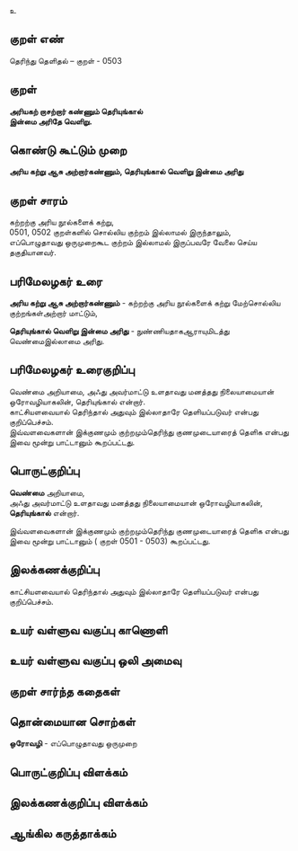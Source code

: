 உ

## குறள் எண் 

தெரிந்து தெளிதல்  – குறள் - 0503  

## குறள் 

**அரியகற் றாசற்றார் கண்ணும் தெரியுங்கால்  
இன்மை அரிதே வெளிறு.**

## கொண்டு கூட்டும் முறை

**அரிய கற்று ஆசு அற்றார்கண்ணும், தெரியுங்கால் வெளிறு இன்மை அரிது** 

## குறள் சாரம் 

கற்றற்கு அரிய நூல்களைக் கற்று,  
0501, 0502 குறள்களில் சொல்லிய குற்றம் இல்லாமல் இருந்தாலும்,   
எப்பொழுதாவது ஒருமுறைகூட குற்றம் இல்லாமல் இருப்பவரே வேலை செய்ய தகுதியானவர்.  

## பரிமேலழகர் உரை

**அரிய கற்று ஆசு அற்றார்கண்ணும்** - கற்றற்கு அரிய நூல்களைக் கற்று மேற்சொல்லிய குற்றங்கள்அற்றார் மாட்டும்,   

**தெரியுங்கால் வெளிறு இன்மை அரிது** - நுண்ணியதாகஆராயுமிடத்து வெண்மைஇல்லாமை அரிது. 

## பரிமேலழகர் உரைகுறிப்பு   

வெண்மை அறியாமை, அஃது அவர்மாட்டு உளதாவது மனத்தது நிலையாமையான் ஒரோவழியாகலின், தெரியுங்கால் என்றார்.   
காட்சியளவையால் தெரிந்தால் அதுவும் இல்லாதாரே தெளியப்படுவர் என்பது குறிப்பெச்சம்.  
இவ்வளவைகளான் இக்குணமும் குற்றமும்தெரிந்து குணமுடையாரைத் தெளிக என்பது இவை மூன்று பாட்டானும் கூறப்பட்டது.    

## பொருட்குறிப்பு 

**வெண்மை** அறியாமை,  
அஃது அவர்மாட்டு உளதாவது மனத்தது நிலையாமையான் ஒரோவழியாகலின், **தெரியுங்கால்** என்றார்.   
  
இவ்வளவைகளான் இக்குணமும் குற்றமும்தெரிந்து குணமுடையாரைத் தெளிக என்பது இவை மூன்று பாட்டானும் ( குறள் 0501 - 0503) கூறப்பட்டது.   

## இலக்கணக்குறிப்பு  

காட்சியளவையால் தெரிந்தால் அதுவும் இல்லாதாரே தெளியப்படுவர் என்பது குறிப்பெச்சம்.  

## உயர் வள்ளுவ வகுப்பு காணொளி


## உயர் வள்ளுவ வகுப்பு ஒலி அமைவு 

 
## குறள் சார்ந்த கதைகள் 


## தொன்மையான சொற்கள்

**ஒரோவழி** - எப்பொழுதாவது ஒருமுறை  

## பொருட்குறிப்பு விளக்கம்


## இலக்கணக்குறிப்பு விளக்கம்


## ஆங்கில கருத்தாக்கம் 



